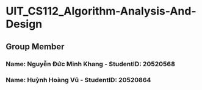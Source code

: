 # UIT_CS112_Algorithm-Analysis-And-Design
## Group Member
### Name: Nguyễn Đức Minh Khang - StudentID: 20520568
### Name: Huỳnh Hoàng Vũ - StudentID: 20520864
